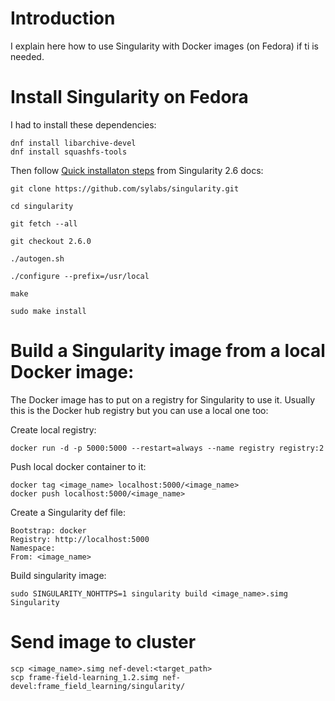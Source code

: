 # Introduction

I explain here how to use Singularity with Docker images (on Fedora) if ti is needed.

# Install Singularity on Fedora

I had to install these dependencies:
```
dnf install libarchive-devel
dnf install squashfs-tools
```

Then follow [Quick installaton steps](https://www.sylabs.io/guides/2.6/user-guide/quick_start.html#quick-installation-steps) from Singularity 2.6 docs:
```
git clone https://github.com/sylabs/singularity.git

cd singularity

git fetch --all

git checkout 2.6.0

./autogen.sh

./configure --prefix=/usr/local

make

sudo make install
```

# Build a Singularity image from a local Docker image:

The Docker image has to put on a registry for Singularity to use it. Usually this is the Docker hub registry but you can use a local one too:

Create local registry:
```
docker run -d -p 5000:5000 --restart=always --name registry registry:2
```

Push local docker container to it:
```
docker tag <image_name> localhost:5000/<image_name>
docker push localhost:5000/<image_name>
```

Create a Singularity def file:
```
Bootstrap: docker
Registry: http://localhost:5000
Namespace:
From: <image_name>
```

Build singularity image:
```
sudo SINGULARITY_NOHTTPS=1 singularity build <image_name>.simg Singularity
```

# Send image to cluster

```
scp <image_name>.simg nef-devel:<target_path>
scp frame-field-learning_1.2.simg nef-devel:frame_field_learning/singularity/
```